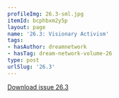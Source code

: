 ```yaml
---
profileImg: 26.3-sml.jpg
itemId: bcphbxm2y5p
layout: page
name: '26.3: Visionary Activism'
tags:
- hasAuthor: dreamnetwork
- hasTag: dream-network-volume-26
type: post
urlSlug: '26.3'
---
```

<a href="../files/pdfs/Volume_26/26.3_visionary_activism.pdf" download="">Download issue 26.3</a>